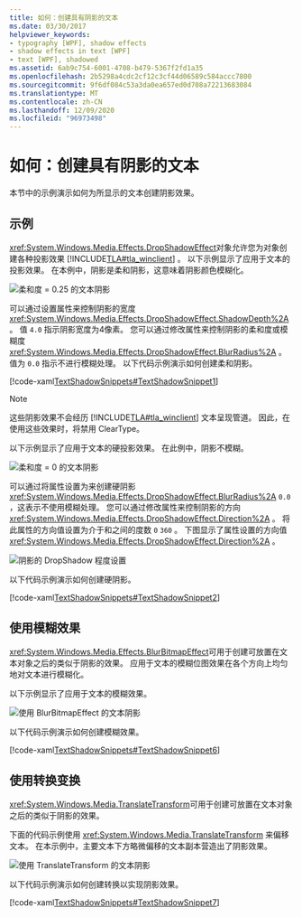 ```yaml
---
title: 如何：创建具有阴影的文本
ms.date: 03/30/2017
helpviewer_keywords:
- typography [WPF], shadow effects
- shadow effects in text [WPF]
- text [WPF], shadowed
ms.assetid: 6ab9c754-6001-4708-b479-5367f2fd1a35
ms.openlocfilehash: 2b5298a4cdc2cf12c3cf44d06589c584accc7800
ms.sourcegitcommit: 9f6df084c53a3da0ea657ed0d708a72213683084
ms.translationtype: MT
ms.contentlocale: zh-CN
ms.lasthandoff: 12/09/2020
ms.locfileid: "96973498"
---
```

# <a name="how-to-create-text-with-a-shadow"></a>如何：创建具有阴影的文本
本节中的示例演示如何为所显示的文本创建阴影效果。  
  
## <a name="example"></a>示例  
 <xref:System.Windows.Media.Effects.DropShadowEffect>对象允许您为对象创建各种投影效果 [!INCLUDE[TLA#tla_winclient](../../../includes/tlasharptla-winclient-md.md)] 。 以下示例显示了应用于文本的投影效果。 在本例中，阴影是柔和阴影，这意味着阴影颜色模糊化。  
  
 ![柔和度 &#61; 0.25 的文本阴影](./media/how-to-create-text-with-a-shadow/drop-shadow-text-effect.jpg)
  
 可以通过设置属性来控制阴影的宽度 <xref:System.Windows.Media.Effects.DropShadowEffect.ShadowDepth%2A> 。 值 `4.0` 指示阴影宽度为4像素。 您可以通过修改属性来控制阴影的柔和度或模糊度 <xref:System.Windows.Media.Effects.DropShadowEffect.BlurRadius%2A> 。 值为 `0.0` 指示不进行模糊处理。 以下代码示例演示如何创建柔和阴影。  
  
 [!code-xaml[TextShadowSnippets#TextShadowSnippet1](~/samples/snippets/csharp/VS_Snippets_Wpf/TextShadowSnippets/CS/SingleShadows.xaml#textshadowsnippet1)]  
  
> [!NOTE]
> 这些阴影效果不会经历 [!INCLUDE[TLA#tla_winclient](../../../includes/tlasharptla-winclient-md.md)] 文本呈现管道。 因此，在使用这些效果时，将禁用 ClearType。  
  
 以下示例显示了应用于文本的硬投影效果。 在此例中，阴影不模糊。  
  
 ![柔和度 &#61; 0 的文本阴影](./media/how-to-create-text-with-a-shadow/text-shadow-softness.jpg)
  
 可以通过将属性设置为来创建硬阴影 <xref:System.Windows.Media.Effects.DropShadowEffect.BlurRadius%2A> `0.0` ，这表示不使用模糊处理。 您可以通过修改属性来控制阴影的方向 <xref:System.Windows.Media.Effects.DropShadowEffect.Direction%2A> 。 将此属性的方向值设置为介于和之间的度数 `0` `360` 。 下图显示了属性设置的方向值 <xref:System.Windows.Media.Effects.DropShadowEffect.Direction%2A> 。  
  
 ![阴影的 DropShadow 程度设置](./media/how-to-create-text-with-a-shadow/drop-shadow-degree-setting.png)
  
 以下代码示例演示如何创建硬阴影。  
  
 [!code-xaml[TextShadowSnippets#TextShadowSnippet2](~/samples/snippets/csharp/VS_Snippets_Wpf/TextShadowSnippets/CS/SingleShadows.xaml#textshadowsnippet2)]  
  
## <a name="using-a-blur-effect"></a>使用模糊效果  
 <xref:System.Windows.Media.Effects.BlurBitmapEffect>可用于创建可放置在文本对象之后的类似于阴影的效果。 应用于文本的模糊位图效果在各个方向上均匀地对文本进行模糊化。  
  
 以下示例显示了应用于文本的模糊效果。  
  
 ![使用 BlurBitmapEffect 的文本阴影](./media/how-to-create-text-with-a-shadow/text-shadow-blur-effect.jpg)  
  
 以下代码示例演示如何创建模糊效果。  
  
 [!code-xaml[TextShadowSnippets#TextShadowSnippet6](~/samples/snippets/csharp/VS_Snippets_Wpf/TextShadowSnippets/CS/BlurShadows.xaml#textshadowsnippet6)]  
  
## <a name="using-a-translate-transform"></a>使用转换变换  
 <xref:System.Windows.Media.TranslateTransform>可用于创建可放置在文本对象之后的类似于阴影的效果。  
  
 下面的代码示例使用 <xref:System.Windows.Media.TranslateTransform> 来偏移文本。 在本示例中，主要文本下方略微偏移的文本副本营造出了阴影效果。  
  
 ![使用 TranslateTransform 的文本阴影](./media/how-to-create-text-with-a-shadow/text-transform-shadow-effect.jpg)
  
 以下代码示例演示如何创建转换以实现阴影效果。  
  
 [!code-xaml[TextShadowSnippets#TextShadowSnippet7](~/samples/snippets/csharp/VS_Snippets_Wpf/TextShadowSnippets/CS/TransformShadows.xaml#textshadowsnippet7)]
